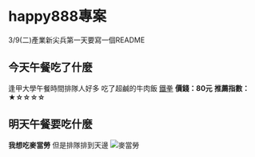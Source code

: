 # happy888專案
3/9(二)產業新尖兵第一天要寫一個README

## 今天午餐吃了什麼
逢甲大學午餐時間排隊人好多
吃了超鹹的牛肉飯 [鐵拳](https://www.facebook.com/ironbeatsteak/)
**價錢：80元**
**推薦指數：★☆☆☆☆**

## 明天午餐要吃什麼
**我想吃麥當勞**
但是排隊排到天邊
![麥當勞](https://cc.tvbs.com.tw/img/program/upload/2020/11/04/20201104155314-cdb87dcb.jpg)
